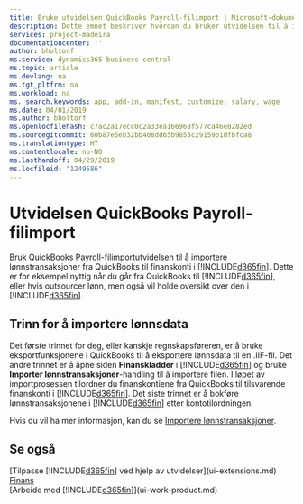 ```yaml
---
title: Bruke utvidelsen QuickBooks Payroll-filimport | Microsoft-dokumentasjon
description: Dette emnet beskriver hvordan du bruker utvidelsen til å importere lønn og lønnstransaksjoner fra QuickBooks.
services: project-madeira
documentationcenter: ''
author: bholtorf
ms.service: dynamics365-business-central
ms.topic: article
ms.devlang: na
ms.tgt_pltfrm: na
ms.workload: na
ms. search.keywords: app, add-in, manifest, customize, salary, wage
ms.date: 04/01/2019
ms.author: bholtorf
ms.openlocfilehash: c7ac2a17ecc0c2a33ea166968f577ca46e8282ed
ms.sourcegitcommit: 60b87e5eb32bb408dd65b9855c29159b1dfbfca8
ms.translationtype: HT
ms.contentlocale: nb-NO
ms.lasthandoff: 04/29/2019
ms.locfileid: "1249586"
---
```

# <a name="the-quickbooks-payroll-file-import-extension"></a>Utvidelsen QuickBooks Payroll-filimport
Bruk QuickBooks Payroll-filimportutvidelsen til å importere lønnstransaksjoner fra QuickBooks til finanskonti i [!INCLUDE[d365fin](includes/d365fin_md.md)]. Dette er for eksempel nyttig når du går fra QuickBooks til [!INCLUDE[d365fin](includes/d365fin_md.md)], eller hvis outsourcer lønn, men også vil holde oversikt over den i [!INCLUDE[d365fin](includes/d365fin_md.md)].

## <a name="steps-to-import-payroll-data"></a>Trinn for å importere lønnsdata
Det første trinnet for deg, eller kanskje regnskapsføreren, er å bruke eksportfunksjonene i QuickBooks til å eksportere lønnsdata til en .IIF-fil. Det andre trinnet er å åpne siden **Finanskladder** i [!INCLUDE[d365fin](includes/d365fin_md.md)] og bruke **Importer lønnstransaksjoner**-handling til å importere filen. I løpet av importprosessen tilordner du finanskontiene fra QuickBooks til tilsvarende finanskonti i [!INCLUDE[d365fin](includes/d365fin_md.md)]. Det siste trinnet er å bokføre lønnstransaksjonene i [!INCLUDE[d365fin](includes/d365fin_md.md)] etter kontotilordningen. 

Hvis du vil ha mer informasjon, kan du se [Importere lønnstransaksjoner](finance-how-import-payroll-transactions.md).

## <a name="see-also"></a>Se også
[Tilpasse [!INCLUDE[d365fin](includes/d365fin_md.md)] ved hjelp av utvidelser](ui-extensions.md)    
[Finans](finance.md)    
[Arbeide med [!INCLUDE[d365fin](includes/d365fin_md.md)]](ui-work-product.md)
